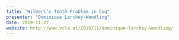```yaml
---
title: "Hilbert’s Tenth Problem in Coq"
presenter: "Dominique Larchey-Wendling"
date: 2019-11-27
website: http://www.vcla.at/2019/11/dominique-larchey-wendling/
---
```


<!--
Custom content goes here.
-->